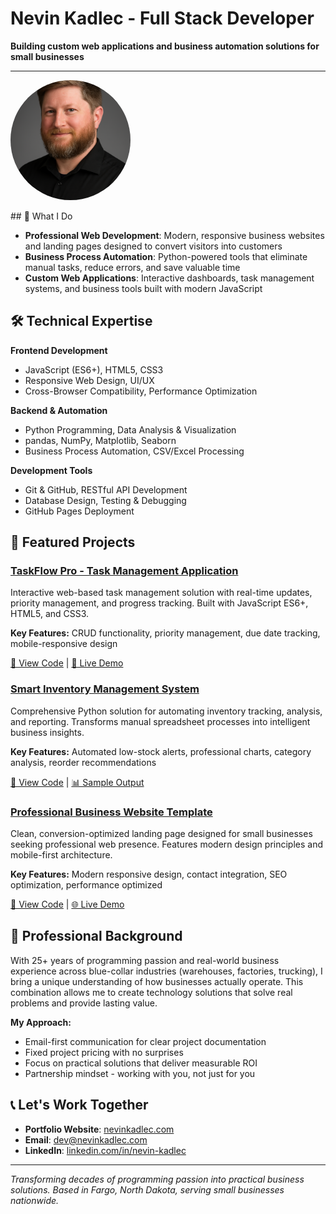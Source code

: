 # Nevin Kadlec - Full Stack Developer

**Building custom web applications and business automation solutions for small businesses**

---
<p align="left">
    <img src="./images/profile.png" alt="profile picture" width="192" style="border-radius:50%;">
</p>
## 🎯 What I Do

- **Professional Web Development**: Modern, responsive business websites and landing pages designed to convert visitors into customers
- **Business Process Automation**: Python-powered tools that eliminate manual tasks, reduce errors, and save valuable time
- **Custom Web Applications**: Interactive dashboards, task management systems, and business tools built with modern JavaScript

## 🛠️ Technical Expertise

**Frontend Development**
- JavaScript (ES6+), HTML5, CSS3
- Responsive Web Design, UI/UX
- Cross-Browser Compatibility, Performance Optimization

**Backend & Automation**
- Python Programming, Data Analysis & Visualization
- pandas, NumPy, Matplotlib, Seaborn
- Business Process Automation, CSV/Excel Processing

**Development Tools**
- Git & GitHub, RESTful API Development
- Database Design, Testing & Debugging
- GitHub Pages Deployment

## 🌟 Featured Projects

### [TaskFlow Pro - Task Management Application](https://NK-Forge.github.io/task-managmet-app/)
Interactive web-based task management solution with real-time updates, priority management, and progress tracking. Built with JavaScript ES6+, HTML5, and CSS3.

**Key Features:** CRUD functionality, priority management, due date tracking, mobile-responsive design

[📖 View Code](https://github.com/NK-Forge/task-managmet-app) | [🚀 Live Demo](https://NK-Forge.github.io/task-managmet-app/)

### [Smart Inventory Management System](https://github.com/NK-Forge/python-inventory-manager)
Comprehensive Python solution for automating inventory tracking, analysis, and reporting. Transforms manual spreadsheet processes into intelligent business insights.

**Key Features:** Automated low-stock alerts, professional charts, category analysis, reorder recommendations

[📖 View Code](https://github.com/NK-Forge/python-inventory-manager) | [📊 Sample Output](https://github.com/NK-Forge/python-inventory-manager/blob/main/README.md#user-content--sample-output)


### [Professional Business Website Template](https://NK-Forge.github.io/business-landing-page/)
Clean, conversion-optimized landing page designed for small businesses seeking professional web presence. Features modern design principles and mobile-first architecture.

**Key Features:** Modern responsive design, contact integration, SEO optimization, performance optimized

[📖 View Code](https://github.com/NK-Forge/business-landing-page) | [🌐 Live Demo](https://NK-Forge.github.io/business-landing-page/)

## 💼 Professional Background

With 25+ years of programming passion and real-world business experience across blue-collar industries (warehouses, factories, trucking), I bring a unique understanding of how businesses actually operate. This combination allows me to create technology solutions that solve real problems and provide lasting value.

**My Approach:**
- Email-first communication for clear project documentation
- Fixed project pricing with no surprises
- Focus on practical solutions that deliver measurable ROI
- Partnership mindset - working with you, not just for you

## 📞 Let's Work Together

- **Portfolio Website**: [nevinkadlec.com](https://NK-Forge.github.io/nevin-kadlec-portfolio/)
- **Email**: [dev@nevinkadlec.com](mailto:dev@nkforge.com)
- **LinkedIn**: [linkedin.com/in/nevin-kadlec](https://www.linkedin.com/in/nevin-kadlec/)

---

*Transforming decades of programming passion into practical business solutions. Based in Fargo, North Dakota, serving small businesses nationwide.*
